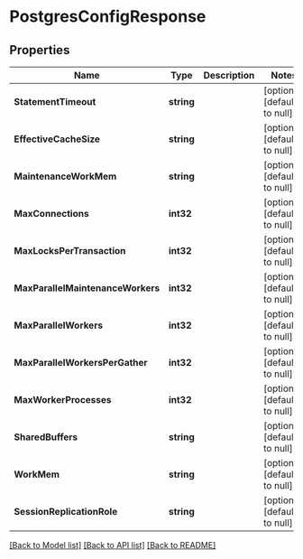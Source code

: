 # PostgresConfigResponse

## Properties
Name | Type | Description | Notes
------------ | ------------- | ------------- | -------------
**StatementTimeout** | **string** |  | [optional] [default to null]
**EffectiveCacheSize** | **string** |  | [optional] [default to null]
**MaintenanceWorkMem** | **string** |  | [optional] [default to null]
**MaxConnections** | **int32** |  | [optional] [default to null]
**MaxLocksPerTransaction** | **int32** |  | [optional] [default to null]
**MaxParallelMaintenanceWorkers** | **int32** |  | [optional] [default to null]
**MaxParallelWorkers** | **int32** |  | [optional] [default to null]
**MaxParallelWorkersPerGather** | **int32** |  | [optional] [default to null]
**MaxWorkerProcesses** | **int32** |  | [optional] [default to null]
**SharedBuffers** | **string** |  | [optional] [default to null]
**WorkMem** | **string** |  | [optional] [default to null]
**SessionReplicationRole** | **string** |  | [optional] [default to null]

[[Back to Model list]](../README.md#documentation-for-models) [[Back to API list]](../README.md#documentation-for-api-endpoints) [[Back to README]](../README.md)

